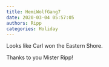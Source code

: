```yaml
---
title: HemiWolfGang7
date: 2020-03-04 05:57:05
authors: Ripp
categories: Holiday
---
```


 Looks like Carl won the Eastern Shore.

Thanks to you Mister Ripp!